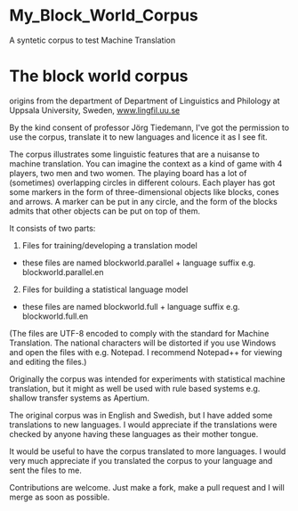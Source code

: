 # My_Block_World_Corpus
A syntetic corpus to test Machine Translation

The block world corpus
======================

origins from the department of Department of Linguistics and Philology at Uppsala University, Sweden, www.lingfil.uu.se

By the kind consent of professor Jörg Tiedemann, I've got the permission to use the corpus, translate it to new languages and licence it as I see fit.


The corpus illustrates some linguistic features that are a nuisanse to machine translation. You can imagine the context as a kind of game with 4 players, two men and two women. The playing board has a lot of (sometimes) overlapping circles in different colours. Each player has got some markers in the form of three-dimensional objects like blocks, cones and arrows. A marker can be put in any circle, and the form of the blocks admits that other objects can be put on top of them.


It consists of two parts:


1. Files for training/developing a translation model

- these files are named blockworld.parallel + language suffix e.g. blockworld.parallel.en

2. Files for building a statistical language model

- these files are named blockworld.full + language suffix e.g. blockworld.full.en

(The files are UTF-8 encoded to comply with the standard for Machine Translation. The national characters will be distorted if you use Windows and open the files with e.g. Notepad. I recommend Notepad++ for viewing and editing the files.)


Originally the corpus was intended for experiments with statistical machine translation, but it might as well be used with rule based systems e.g. shallow transfer systems as Apertium.

The original corpus was in English and Swedish, but I have added some translations to new languages. I would appreciate if the translations were checked by anyone having these languages as their mother tongue.

It would be useful to have the corpus translated to more languages. I would very much appreciate if you translated the corpus to your language and sent the files to me.

Contributions are welcome. Just make a fork, make a pull request and I will merge as soon as possible.

